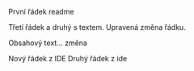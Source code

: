 První řádek readme

Třetí řádek a druhý s textem. Upravená změna řádku.

Obsahový text... změna

Nový řádek z IDE
Druhý řádek z ide